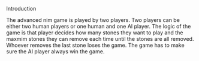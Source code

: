 Introduction 

The advanced nim game is played by two players. Two players can be either two human players or one human and one AI player. The logic of the game is that player decides how
many stones they want to play and the maxmim stones they can remove each time until the stones are all removed. Whoever removes the last stone loses the game. The game has to make 
sure the AI player always win the game. 

